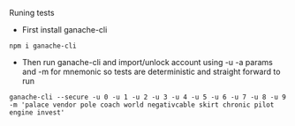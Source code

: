 Runing tests

- First install ganache-cli   
```
npm i ganache-cli
```   
- Then run ganache-cli and import/unlock account using -u -a params and -m for mnemonic so tests are deterministic and straight forward to run
```
ganache-cli --secure -u 0 -u 1 -u 2 -u 3 -u 4 -u 5 -u 6 -u 7 -u 8 -u 9 -m 'palace vendor pole coach world negativcable skirt chronic pilot engine invest'
```
